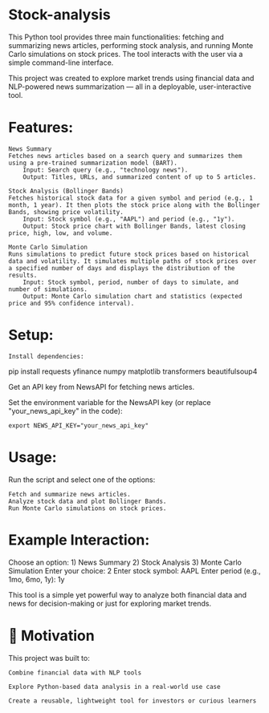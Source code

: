 # Stock-analysis
This Python tool provides three main functionalities: fetching and summarizing news articles, performing stock analysis, and running Monte Carlo simulations on stock prices. The tool interacts with the user via a simple command-line interface.

This project was created to explore market trends using financial data and NLP-powered news summarization — all in a deployable, user-interactive tool.

# Features:

    News Summary
    Fetches news articles based on a search query and summarizes them using a pre-trained summarization model (BART).
        Input: Search query (e.g., "technology news").
        Output: Titles, URLs, and summarized content of up to 5 articles.

    Stock Analysis (Bollinger Bands)
    Fetches historical stock data for a given symbol and period (e.g., 1 month, 1 year). It then plots the stock price along with the Bollinger Bands, showing price volatility.
        Input: Stock symbol (e.g., "AAPL") and period (e.g., "1y").
        Output: Stock price chart with Bollinger Bands, latest closing price, high, low, and volume.

    Monte Carlo Simulation
    Runs simulations to predict future stock prices based on historical data and volatility. It simulates multiple paths of stock prices over a specified number of days and displays the distribution of the results.
        Input: Stock symbol, period, number of days to simulate, and number of simulations.
        Output: Monte Carlo simulation chart and statistics (expected price and 95% confidence interval).

# Setup:

    Install dependencies:

pip install requests yfinance numpy matplotlib transformers beautifulsoup4

Get an API key from NewsAPI for fetching news articles.

Set the environment variable for the NewsAPI key (or replace "your_news_api_key" in the code):

    export NEWS_API_KEY="your_news_api_key"

# Usage:

Run the script and select one of the options:

    Fetch and summarize news articles.
    Analyze stock data and plot Bollinger Bands.
    Run Monte Carlo simulations on stock prices.

# Example Interaction:

Choose an option: 1) News Summary 2) Stock Analysis 3) Monte Carlo Simulation
Enter your choice: 2
Enter stock symbol: AAPL
Enter period (e.g., 1mo, 6mo, 1y): 1y

This tool is a simple yet powerful way to analyze both financial data and news for decision-making or just for exploring market trends.

# 🧠 Motivation
This project was built to:

    Combine financial data with NLP tools

    Explore Python-based data analysis in a real-world use case

    Create a reusable, lightweight tool for investors or curious learners

